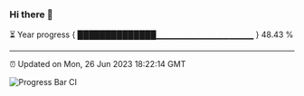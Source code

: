 ### Hi there 👋

⏳ Year progress { ██████████████▁▁▁▁▁▁▁▁▁▁▁▁▁▁▁▁ } 48.43 %

---

⏰ Updated on Mon, 26 Jun 2023 18:22:14 GMT

![Progress Bar CI](https://github.com/liununu/liununu/workflows/Progress%20Bar%20CI/badge.svg)
